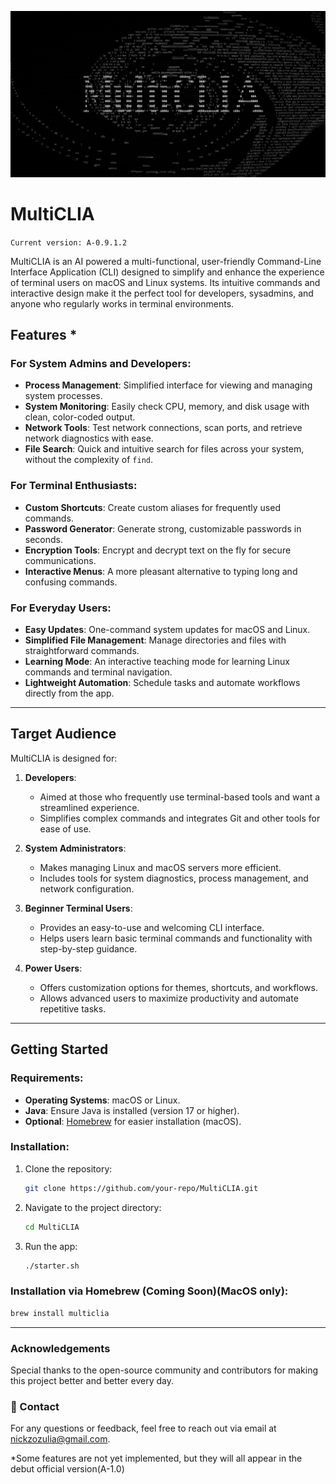![](images/MultiCLIA.b&w.2k.jpg)


# MultiCLIA

`Current version: A-0.9.1.2`

MultiCLIA is an AI powered a multi-functional, user-friendly Command-Line Interface Application (CLI) designed to simplify and enhance the experience of terminal users on macOS and Linux systems. Its intuitive commands and interactive design make it the perfect tool for developers, sysadmins, and anyone who regularly works in terminal environments.

##  Features *

### For System Admins and Developers:
- **Process Management**: Simplified interface for viewing and managing system processes.
- **System Monitoring**: Easily check CPU, memory, and disk usage with clean, color-coded output.
- **Network Tools**: Test network connections, scan ports, and retrieve network diagnostics with ease.
- **File Search**: Quick and intuitive search for files across your system, without the complexity of `find`.

### For Terminal Enthusiasts:
- **Custom Shortcuts**: Create custom aliases for frequently used commands.
- **Password Generator**: Generate strong, customizable passwords in seconds.
- **Encryption Tools**: Encrypt and decrypt text on the fly for secure communications.
- **Interactive Menus**: A more pleasant alternative to typing long and confusing commands.

### For Everyday Users:
- **Easy Updates**: One-command system updates for macOS and Linux.
- **Simplified File Management**: Manage directories and files with straightforward commands.
- **Learning Mode**: An interactive teaching mode for learning Linux commands and terminal navigation.
- **Lightweight Automation**: Schedule tasks and automate workflows directly from the app.

---

##  Target Audience

MultiCLIA is designed for:

1. **Developers**:
   - Aimed at those who frequently use terminal-based tools and want a streamlined experience.
   - Simplifies complex commands and integrates Git and other tools for ease of use.

2. **System Administrators**:
   - Makes managing Linux and macOS servers more efficient.
   - Includes tools for system diagnostics, process management, and network configuration.

3. **Beginner Terminal Users**:
   - Provides an easy-to-use and welcoming CLI interface.
   - Helps users learn basic terminal commands and functionality with step-by-step guidance.

4. **Power Users**:
   - Offers customization options for themes, shortcuts, and workflows.
   - Allows advanced users to maximize productivity and automate repetitive tasks.

---

## Getting Started

### Requirements:
- **Operating Systems**: macOS or Linux.
- **Java**: Ensure Java is installed (version 17 or higher).
- **Optional**: [Homebrew](https://brew.sh/) for easier installation (macOS).

### Installation:
1. Clone the repository:
   ```bash
   git clone https://github.com/your-repo/MultiCLIA.git
   ```
2. Navigate to the project directory:
   ```bash
   cd MultiCLIA
   ```
3. Run the app:
   ```bash
   ./starter.sh
   ```
###  Installation via Homebrew (Coming Soon)(MacOS only):
   ```bash
   brew install multiclia
   ```

---

### Acknowledgements

Special thanks to the open-source community and contributors for making this project better and better every day.

### 📧 Contact

For any questions or feedback, feel free to reach out via email at nickzozulia@gmail.com.

*Some features are not yet implemented, but they will all appear in the debut official version(A-1.0) 
